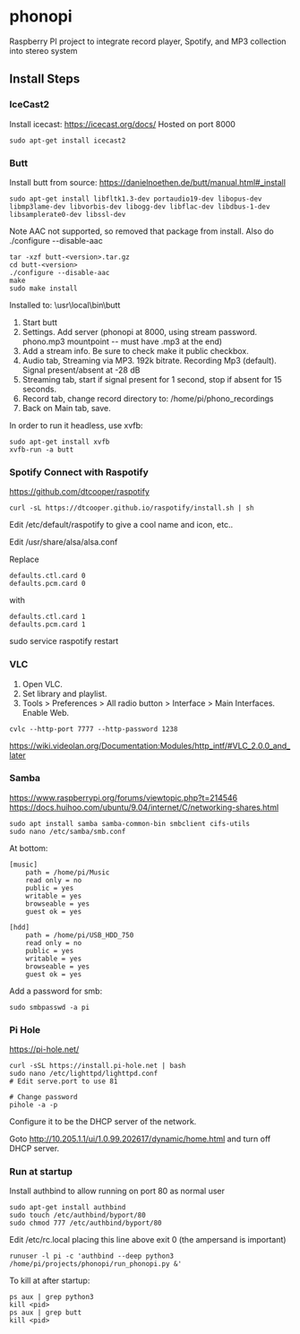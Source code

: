 # phonopi
Raspberry PI project to integrate record player, Spotify, and MP3 collection into stereo system


## Install Steps

### IceCast2
Install icecast: https://icecast.org/docs/
Hosted on port 8000
```
sudo apt-get install icecast2
```

### Butt
Install butt from source: 
https://danielnoethen.de/butt/manual.html#_install

```
sudo apt-get install libfltk1.3-dev portaudio19-dev libopus-dev libmp3lame-dev libvorbis-dev libogg-dev libflac-dev libdbus-1-dev libsamplerate0-dev libssl-dev
```

Note AAC not supported, so removed that package from install. Also do ./configure --disable-aac

```
tar -xzf butt-<version>.tar.gz
cd butt-<version>
./configure --disable-aac
make
sudo make install
```

Installed to: \usr\local\bin\butt

1. Start butt
1. Settings.  Add server (phonopi at 8000, using stream password.  phono.mp3 mountpoint -- must have .mp3 at the end)
1. Add a stream info.  Be sure to check make it public checkbox.
1. Audio tab, Streaming via MP3.  192k bitrate.  Recording Mp3 (default).  Signal present/absent at -28 dB
1. Streaming tab, start if signal present for 1 second, stop if absent for 15 seconds.
1. Record tab, change record directory to: /home/pi/phono_recordings
1. Back on Main tab, save.

In order to run it headless, use xvfb:
```
sudo apt-get install xvfb
xvfb-run -a butt
```

### Spotify Connect with Raspotify
https://github.com/dtcooper/raspotify

```
curl -sL https://dtcooper.github.io/raspotify/install.sh | sh
```

Edit /etc/default/raspotify to give a cool name and icon, etc..

Edit /usr/share/alsa/alsa.conf

Replace
```
defaults.ctl.card 0
defaults.pcm.card 0
```
with
```
defaults.ctl.card 1
defaults.pcm.card 1
```

sudo service raspotify restart

### VLC
1. Open VLC.
1. Set library and playlist.
1. Tools > Preferences > All radio button > Interface > Main Interfaces.  Enable Web.
```
cvlc --http-port 7777 --http-password 1238 
```

https://wiki.videolan.org/Documentation:Modules/http_intf/#VLC_2.0.0_and_later

### Samba
https://www.raspberrypi.org/forums/viewtopic.php?t=214546
https://docs.huihoo.com/ubuntu/9.04/internet/C/networking-shares.html
```
sudo apt install samba samba-common-bin smbclient cifs-utils
sudo nano /etc/samba/smb.conf
```
At bottom:
```
[music]
    path = /home/pi/Music
    read only = no
    public = yes
    writable = yes
    browseable = yes
    guest ok = yes

[hdd]
    path = /home/pi/USB_HDD_750
    read only = no
    public = yes
    writable = yes
    browseable = yes
    guest ok = yes
```
Add a password for smb:
```
sudo smbpasswd -a pi
```

### Pi Hole
https://pi-hole.net/

```
curl -sSL https://install.pi-hole.net | bash
sudo nano /etc/lighttpd/lighttpd.conf
# Edit serve.port to use 81

# Change password
pihole -a -p
```

Configure it to be the DHCP server of the network.

Goto http://10.205.1.1/ui/1.0.99.202617/dynamic/home.html and turn off DHCP server.


### Run at startup
Install authbind to allow running on port 80 as normal user
```
sudo apt-get install authbind
sudo touch /etc/authbind/byport/80
sudo chmod 777 /etc/authbind/byport/80
```

Edit /etc/rc.local placing this line above exit 0 (the ampersand is important)

```
runuser -l pi -c 'authbind --deep python3 /home/pi/projects/phonopi/run_phonopi.py &'
```

To kill at after startup:
```
ps aux | grep python3
kill <pid>
ps aux | grep butt
kill <pid>
```
